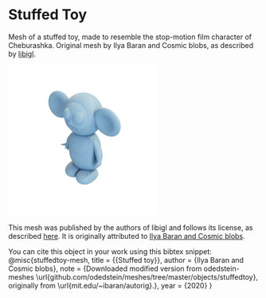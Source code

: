 # Stuffed Toy

Mesh of a stuffed toy, made to resemble the stop-motion film character of Cheburashka.
Original mesh by Ilya Baran and Cosmic blobs, as described by [libigl](https://github.com/libigl/libigl-tutorial-data).

![stuffedtoy](stuffedtoy.png)

This mesh was published by the authors of libigl and follows its license, as described [here](https://libigl.github.io/LICENSE/). It is originally attributed to [Ilya Baran and Cosmic blobs](http://www.mit.edu/~ibaran/autorig/).

You can cite this object in your work using this bibtex snippet:
    @misc{stuffedtoy-mesh,
      title = {{Stuffed toy}},
      author = {Ilya Baran and Cosmic blobs},
      note = {Downloaded modified version from odedstein-meshes \url{github.com/odedstein/meshes/tree/master/objects/stuffedtoy}, originally from \url{mit.edu/~ibaran/autorig}.},
      year = {2020}
    }
